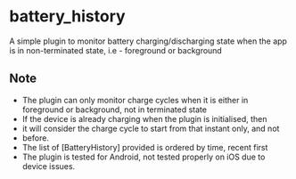 # battery_history

A simple plugin to monitor battery charging/discharging state when the app is in non-terminated state, i.e - foreground or background

## Note

- The plugin can only monitor charge cycles when it is either in foreground or background, not in terminated state
- If the device is already charging when the plugin is initialised, then
- it will consider the charge cycle to start from that instant only, and not
- before.
- The list of [BatteryHistory] provided is ordered by time, recent first
- The plugin is tested for Android, not tested properly on iOS due to device issues.
